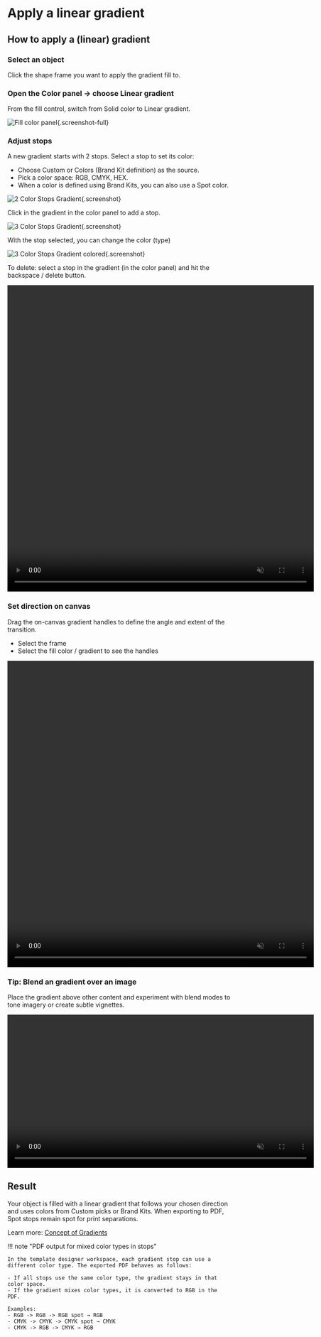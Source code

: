 # Apply a linear gradient

## How to apply a (linear) gradient

### Select an object  
Click the shape frame you want to apply the gradient fill to.

### Open the Color panel → choose Linear gradient  
From the fill control, switch from Solid color to Linear gradient.

![Fill color panel](gradient01.png){.screenshot-full}

### Adjust stops  

A new gradient starts with 2 stops. Select a stop to set its color:

- Choose Custom or Colors (Brand Kit definition) as the source.  
- Pick a color space: RGB, CMYK, HEX.  
- When a color is defined using Brand Kits, you can also use a Spot color.  

![2 Color Stops Gradient](gradient02.png){.screenshot}

Click in the gradient in the color panel to add a stop.

![3 Color Stops Gradient](gradient03.png){.screenshot}

With the stop selected, you can change the color (type)

![3 Color Stops Gradient colored](gradient04.png){.screenshot}

To delete: select a stop in the gradient (in the color panel) and hit the backspace / delete button.

<video width="690" height="690" autoplay="true" loop="true" muted="true">
  <source src="add-remove-gradientstop.mov" type="video/mp4">
  Your browser does not support the video tag.
</video>

### Set direction on canvas  

Drag the on-canvas gradient handles to define the angle and extent of the transition.

- Select the frame  
- Select the fill color / gradient to see the handles

<video width="690" height="690" autoplay="true" loop="true" muted="true">
  <source src="gradient-angle.mov" type="video/mp4">
   Your browser does not support the video tag.
</video>


### Tip: Blend an gradient over an image

Place the gradient above other content and experiment with blend modes to tone imagery or create subtle vignettes.

<video width="690" autoplay="true" loop="true" muted="true">
  <source src="gradient-blend.mov" type="video/mp4">
   Your browser does not support the video tag.
</video>

## Result

Your object is filled with a linear gradient that follows your chosen direction and uses colors from Custom picks or Brand Kits. When exporting to PDF, Spot stops remain spot for print separations.

Learn more: [Concept of Gradients](/GraFx-Studio/concepts/gradients/)

!!! note "PDF output for mixed color types in stops"
    
    In the template designer workspace, each gradient stop can use a different color type. The exported PDF behaves as follows:
    
    - If all stops use the same color type, the gradient stays in that color space.  
    - If the gradient mixes color types, it is converted to RGB in the PDF.  

    Examples:  
    - RGB -> RGB -> RGB spot → RGB  
    - CMYK -> CMYK -> CMYK spot → CMYK  
    - CMYK -> RGB -> CMYK → RGB